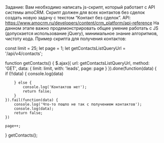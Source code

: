 Задание:
Вам необходимо написать js-скрипт, который работает с API системы amoCRM. Скрипт должен для всех контактов без сделок создать новую задачу с текстом “Контакт без сделок”.
API: https://www.amocrm.ru/developers/content/crm_platform/api-reference
На данном этапе важно продемонстрировать общее умение работать с JS (допускается использование jQuery), минимальное знание алгоритмов, чистоту кода.
Пример скрипта для получения контактов:

const limit = 25;
let page = 1;
let getContactsListQueryUrl = '/api/v4/contacts';

function getContacts() {
    $.ajax({
        url: getContactsListQueryUrl,
        method: 'GET',
        data: {
            limit: limit,
            with: 'leads',
            page: page
        }
    }).done(function(data) {
        if (!!data) {
            console.log(data)

        } else {
            console.log('Контактов нет');
            return false;
        }
    }).fail(function(data) {
        console.log('Что-то пошло не так c получением контактов');
        console.log(data);
        return false;
    })

    page++;
}
getContacts();
